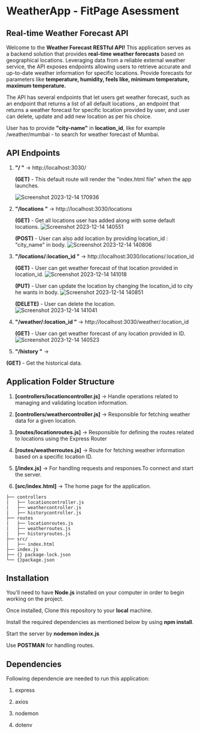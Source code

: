 # WeatherApp - FitPage Asessment 

## Real-time Weather Forecast API 
Welcome to the **Weather Forecast RESTful API!** This application serves as a backend solution that provides **real-time weather forecasts** based on geographical locations. Leveraging data from a reliable external weather service, the API exposes endpoints allowing users to retrieve accurate and up-to-date weather information for specific locations.
Provide forecasts for parameters like **temperature, humidity, feels like, minimum temperature, maximum temperature.**

The API has several endpoints that let users get weather forecast, such as an endpoint that returns a list of all default locations , an endpoint that returns a weather forecast for specific location provided by user, and user can delete, update and add new location as per his choice.

User has to provide **"city-name"** in **location_id**, like for example /weather/mumbai - to search for weather forecast of Mumbai.

## API Endpoints 
1. **"/ "** ->   http://localhost:3030/
   
   **(GET)** - This default route will render the "index.html file" when the app launches.
  
   ![Screenshot 2023-12-14 170936](https://github.com/parthojha12/Weather-App-FitPage/assets/112394456/bb651aca-5003-4d73-ad54-4a236c982ae7)

4. **"/locations "** ->  http://localhost:3030/locations

    **(GET)** - Get all locations user has added along with some default locations.
   ![Screenshot 2023-12-14 140551](https://github.com/parthojha12/Weather-App-FitPage/assets/112394456/74caddad-6097-4fbc-b574-c9f66c7468b8)


    **(POST)** - User can also add location by providing location_id : "city_name" in body.
![Screenshot 2023-12-14 140806](https://github.com/parthojha12/Weather-App-FitPage/assets/112394456/474b3292-d814-4d31-9e47-ea619c120352)

   
6. **"/locations/:location_id "** ->  http://localhost:3030/locations/:location_id
   
   **(GET)** - User can get weather forecast of that location provided in location_id.
![Screenshot 2023-12-14 141018](https://github.com/parthojha12/Weather-App-FitPage/assets/112394456/a7ec56aa-91ea-4a95-870f-41614212d968)

   
   **(PUT)** - User can update the location by changing the location_id to city he wants in body.
![Screenshot 2023-12-14 140851](https://github.com/parthojha12/Weather-App-FitPage/assets/112394456/03e4ecab-3aab-4de4-8305-7f20992bf7b2)


   **(DELETE)** - User can delete the location.
![Screenshot 2023-12-14 141041](https://github.com/parthojha12/Weather-App-FitPage/assets/112394456/2f00760e-8549-409c-8558-3f234f9b6f11)


8. **"/weather/:location_id "** ->    http://localhost:3030/weather/:location_id
 
   **(GET)** - User can get weather forecast of any location provided in ID.
![Screenshot 2023-12-14 140523](https://github.com/parthojha12/Weather-App-FitPage/assets/112394456/b49f478f-cf1e-4010-ad2f-0b3237911f5c)


10. **"/history "** ->

   **(GET)** - Get the historical data.


## Application Folder Structure
1. **[controllers/locationcontroller.js]** -> Handle operations related to managing and validating location information.

2. **[controllers/weathercontroller.js]** -> Responsible for fetching weather data for a given location.

3. **[routes/locationroutes.js]** -> Responsible for defining the routes related to locations using the Express Router

4. **[routes/weatherroutes.js]** -> Route for fetching weather information based on a specific location ID.

5. **[/index.js]** ->  For handling requests and responses.To connect and start the server.
   
6. **[src/index.html]** -> The home page for the application.
```
├── controllers
|   ├── locationcontroller.js
|   ├── weathercontroller.js
|   ├── historycontroller.js
├── routes
|   ├── locationroutes.js
|   ├── weatherroutes.js
|   ├── historyroutes.js
├── src/
│   ├── index.html 
├── index.js
├── {} package-lock.json
└── {}package.json
```

## Installation 

You'll need to have **Node.js** installed on your computer in order to begin working on the project. 

Once installed, Clone this repository to your **local** machine.

Install the required dependencies as mentioned below by using **npm install**.

Start the server by **nodemon index.js**

Use **POSTMAN** for handling routes.

## Dependencies
Following dependencie are needed to run this application: 

1. express

2. axios

3. nodemon

4. dotenv
